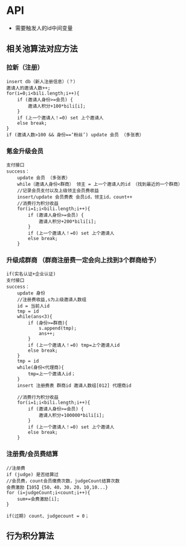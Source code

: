 # API
- 需要触发人的id中间变量

## 相关池算法对应方法

### 拉新（注册）
    insert db（新人注册信息）（？）
    邀请人的邀请人数++;
    for(i=0;i<bili.length;i++){
        if (邀请人身份>=会员) {
            邀请人积分+100*bili[i];
        }
        if (上一个邀请人！=0) set 上个邀请人
        else break;
    }
    if (邀请人数>100 && 身份==‘粉丝’) update 会员 （多张表）
    

### 氪金升级会员
    支付接口
    success：
        update 会员 （多张表）
        while（邀请人身份<群商） 领主 = 上一个邀请人的id （找到最近的一个群商）
        //记录会员支付以及上级领主会员费收益
        insert/update 会员费表 会员id，领主id，count++
        //消费行为积分收益
        for(i=1;i<bili.length;i++){
            if (邀请人身份>=会员) {
                邀请人积分+200*bili[i];
            }
            if (上一个邀请人！=0) set 上个邀请人
            else break;
        }

### 升级成群商 （群商注册费一定会向上找到3个群商给予）
    if(实名认证+企业认证)
    支付接口
    success：
        update 身份
        //注册费收益,s为上级邀请人数组
        id = 当前人id
        tmp = id
        while(ans<3){
            if (身份>=群商){
                s.append(tmp);
                ans++;
            }
            if (上一个邀请人！=0) tmp=上个邀请人id
            else break;
        }
        tmp = id
        while(身份<代理商){
            tmp=上一个邀请人id；
        }
        insert 注册费表 群商id 邀请人数组[012] 代理商id

        //消费行为积分收益
        for(i=1;i<bili.length;i++){
            if (邀请人身份>=会员) {
                邀请人积分+100000*bili[i];
            }
            if (上一个邀请人！=0) set 上个邀请人
            else break;
        }
    

### 注册费/会员费结算
    //注册费
    if (judge) 是否结算过
    //会员费，count会员缴费次数，judgeCount结算次数
    会费激励【105】{50，40，30，20，10,10...}
    for (i=judgeCount;i<count;i++){
        sum+=会费激励[i];
    }

	if(过期) count、judgecount = 0；
## 行为积分算法

### 